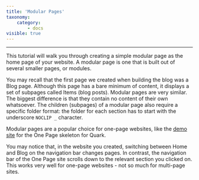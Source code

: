 ```yaml
---
title: 'Modular Pages'
taxonomy:
    category:
        - docs
visible: true
---
```


---

This tutorial will walk you through creating a simple modular page as the home page of your website. A modular page is one that is built out of several smaller pages, or modules.

You may recall that the first page we created when building the blog was a Blog page. Although this page has a bare minimum of content, it displays a set of subpages called Items (blog posts). Modular pages are very similar. The biggest difference is that they contain no content of their own whatsoever. The children (subpages) of a modular page also require a specific folder format: the folder for each section has to start with the underscore `NOCLIP _` character.

Modular pages are a popular choice for one-page websites, like the [demo site](https://demo.getgrav.org/onepage-skeleton/) for the One Page skeleton for Quark.

You may notice that, in the website you created, switching between Home and Blog on the navigation bar changes pages. In contrast, the navigation bar of the One Page site scrolls down to the relevant section you clicked on. This works very well for one-page websites - not so much for multi-page sites.